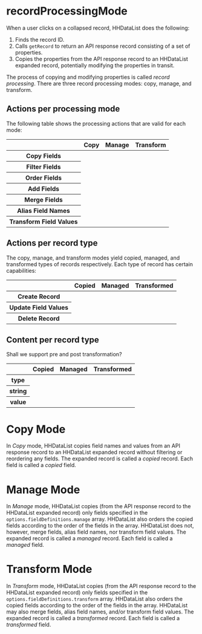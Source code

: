# recordProcessingMode

When a user clicks on a collapsed record, HHDataList does the following:

1. Finds the record ID.
1. Calls `getRecord` to return an API response record consisting of a set of properties.
1. Copies the properties from the API response record to an HHDataList expanded record, potentially modifying the properties in transit.

The process of copying and modifying properties is called *record processing*. There are three record processing modes: copy, manage, and transform. 

## Actions per processing mode

The following table shows the processing actions that are valid for each mode:

<style>
  table.record-creation-mode td {
    text-align:center;
  }
</style>

<table class="record-creation-mode">
  <thead>
    <tr>
      <th></th>
      <th>Copy</th>
      <th>Manage</th>
      <th>Transform</th>
    </tr>
  </thead>
  <tbody>
    <tr>
      <th>Copy Fields</th>
      <td><i class="fas fa-check"></i></td>
      <td><i class="fas fa-check"></i></td>
      <td><i class="fas fa-check"></i></td>
    </tr>
    <tr>
      <th>Filter Fields</th>
      <td></td>
      <td><i class="fas fa-check"></i></td>
      <td><i class="fas fa-check"></i></td>
    </tr>
    <tr>
      <th>Order Fields</th>
      <td></td>
      <td><i class="fas fa-check"></i></td>
      <td><i class="fas fa-check"></i></td>
    </tr>
    <tr>
      <th>Add Fields</th>
      <td></td>
      <td><i class="fas fa-check"></i></td>
      <td><i class="fas fa-check"></i></td>
    </tr>
    <tr>
      <th>Merge Fields</th>
      <td></td>
      <td></td>
      <td><i class="fas fa-check"></i></td>
    </tr>
    <tr>
      <th>Alias Field Names</th>
      <td></td>
      <td></td>
      <td><i class="fas fa-check"></i></td>
    </tr>
    <tr>
      <th>Transform Field Values</th>
      <td></td>
      <td></td>
      <td><i class="fas fa-check"></i></td>
    </tr>
  </tbody>
</table>

## Actions per record type

The copy, manage, and transform modes yield copied, managed, and transformed types of records respectively. Each type of record has certain capabilities:

<table class="record-creation-mode">
  <thead>
    <tr>
      <th></th>
      <th>Copied</th>
      <th>Managed</th>
      <th>Transformed</th>
    </tr>
  </thead>
  <tbody>
    <tr>
      <th>Create Record</th>
      <td></td>
      <td><i class="fas fa-check"></i></td>
      <td></td>
    </tr>
    <tr>
      <th>Update Field Values</th>
      <td><i class="fas fa-check"></i></td>
      <td><i class="fas fa-check"></i></td>
      <td></td>
    </tr>
    <tr>
      <th>Delete Record</th>
      <td><i class="fas fa-check"></i></td>
      <td><i class="fas fa-check"></i></td>
      <td><i class="fas fa-check"></i></td>
    </tr>
  </tbody>
</table>

## Content per record type

Shall we support pre and post transformation?

<table class="record-creation-mode">
  <thead>
    <tr>
      <th></th>
      <th>Copied</th>
      <th>Managed</th>
      <th>Transformed</th>
    </tr>
  </thead>
  <tbody>
    <tr>
      <th>type</th>
      <td><i class="fas fa-check"></i></td>
      <td><i class="fas fa-check"></i></td>
      <td><i class="fas fa-check"></i></td>
    </tr>
    <tr>
      <th>string</th>
      <td><i class="fas fa-check"></i></td>
      <td><i class="fas fa-check"></i></td>
      <td><i class="fas fa-check"></i></td>
    </tr>
    <tr>
      <th>value</th>
      <td></td>
      <td></td>
      <td><i class="fas fa-check"></i></td>
    </tr>
  </tbody>
</table>

# Copy Mode

In *Copy* mode, HHDataList copies field names and values from an API response record to an HHDataList expanded record without filtering or reordering any fields. The expanded record is called a *copied* record. Each field is called a *copied* field.

# Manage Mode

In *Manage* mode, HHDataList copies (from the API response record to the HHDataList expanded record) only fields specified in the `options.fieldDefinitions.manage` array. HHDataList also orders the copied fields according to the order of the fields in the array. HHDataList does not, however, merge fields, alias field names, nor transform field values. The expanded record is called a *managed* record. Each field is called a *managed* field.

# Transform Mode

In *Transform* mode, HHDataList copies (from the API response record to the HHDataList expanded record) only fields specified in the `options.fieldDefinitions.transform` array. HHDataList also orders the copied fields according to the order of the fields in the array. HHDataList may also merge fields, alias field names, and/or transform field values. The expanded record is called a *transformed* record. Each field is called a *transformed* field.
